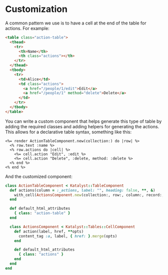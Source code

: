 # Customization

A common pattern we use is to have a cell at the end of the table for actions. For example:

```html
<table class="action-table">
  <thead>
    <tr>
      <th>Name</th>
      <th class="actions"></th>
    </tr>
  </thead>
  <tbody>
    <tr>
      <td>Alice</td>
      <td class="actions">
        <a href="/people/1/edit">Edit</a>
        <a href="/people/1" method="delete">Delete</a>
      </td>
    </tr>
  </tbody>
</table>
```

You can write a custom component that helps generate this type of table by
adding the required classes and adding helpers for generating the actions.
This allows for a declarative table syntax, something like this:

```erb
<%= render ActionTableComponent.new(collection:) do |row| %>
  <% row.text :name %>
  <% row.actions do |cell| %>
    <%= cell.action "Edit", :edit %>
    <%= cell.action "Delete", :delete, method: :delete %>
  <% end %>
<% end %>
```

And the customized component:

```ruby
class ActionTableComponent < Katalyst::TableComponent
  def actions(column = :_actions, label: "", heading: false, **, &)
    with_cell(ActionsComponent.new(collection:, row:, column:, record:, label:, heading:, **), &)
  end

  def default_html_attributes
    { class: "action-table" }
  end

  class ActionsComponent < Katalyst::Tables::CellComponent
    def action(label, href, **opts)
      content_tag :a, label, { href: }.merge(opts)
    end

    def default_html_attributes
      { class: "actions" }
    end
  end
end
```
